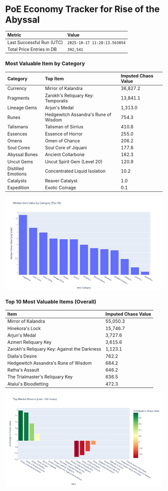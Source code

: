 # PoE Economy Tracker for Rise of the Abyssal

<!-- START_MAINTENANCE -->
| Metric | Value |
|:---|:---|
| Last Successful Run (UTC) | `2025-10-17 11:20:13.563054` |
| Total Price Entries in DB | `392,541` |

<!-- END_MAINTENANCE -->

<!-- START_DATAFRAME_DEBUG -->
<!-- END_DATAFRAME_DEBUG -->

<!-- START_CATEGORY_ANALYSIS -->
### Most Valuable Item by Category
| Category | Top Item | Imputed Chaos Value |
| :--- | :--- | :--- |
| Currency | Mirror of Kalandra | 36,827.2 |
| Fragments | Zarokh's Reliquary Key: Temporalis | 13,841.1 |
| Lineage Gems | Arjun's Medal | 1,313.0 |
| Runes | Hedgewitch Assandra's Rune of Wisdom | 754.3 |
| Talismans | Talisman of Sirrius | 410.8 |
| Essences | Essence of Horror | 255.0 |
| Omens | Omen of Chance | 206.2 |
| Soul Cores | Soul Core of Jiquani | 177.8 |
| Abyssal Bones | Ancient Collarbone | 162.3 |
| Uncut Gems | Uncut Spirit Gem (Level 20) | 120.9 |
| Distilled Emotions | Concentrated Liquid Isolation | 10.2 |
| Catalysts | Reaver Catalyst | 1.0 |
| Expedition | Exotic Coinage | 0.1 |


![Category Analysis Chart](charts/category_analysis.png)
<!-- END_ANALYSIS -->

<!-- START_ANALYSIS -->
### Top 10 Most Valuable Items (Overall)
| Item | Imputed Chaos Value |
| :--- | :--- |
| Mirror of Kalandra | 55,050.3 |
| Hinekora's Lock | 15,746.7 |
| Arjun's Medal | 3,727.6 |
| Azmeri Reliquary Key | 3,615.6 |
| Zarokh's Reliquary Key: Against the Darkness | 1,123.1 |
| Dialla's Desire | 762.2 |
| Hedgewitch Assandra's Rune of Wisdom | 684.2 |
| Ratha's Assault | 646.2 |
| The Trialmaster's Reliquary Key | 636.5 |
| Atalui's Bloodletting | 472.3 |


![Market Movers Chart](charts/market_movers.png)
<!-- END_ANALYSIS -->
